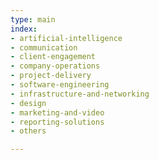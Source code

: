 ```yaml
---
type: main
index:
- artificial-intelligence
- communication
- client-engagement
- company-operations
- project-delivery
- software-engineering
- infrastructure-and-networking
- design
- marketing-and-video
- reporting-solutions
- others

---
```


